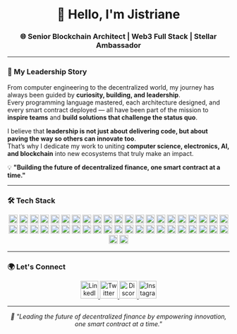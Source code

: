 <h1 align="center">👋 Hello, I'm Jistriane</h1>
<h3 align="center">🌐 Senior Blockchain Architect | Web3 Full Stack | Stellar Ambassador</h3>

---

### 📖 My Leadership Story  

From computer engineering to the decentralized world, my journey has always been guided by **curiosity, building, and leadership**.  
Every programming language mastered, each architecture designed, and every smart contract deployed — all have been part of the mission to **inspire teams** and **build solutions that challenge the status quo**.  

I believe that **leadership is not just about delivering code, but about paving the way so others can innovate too**.  
That’s why I dedicate my work to uniting **computer science, electronics, AI, and blockchain** into new ecosystems that truly make an impact.  

💡 **"Building the future of decentralized finance, one smart contract at a time."**

---

### 🛠️ Tech Stack  
<div align="center">
  
<img src="https://cdn.jsdelivr.net/gh/devicons/devicon/icons/javascript/javascript-original.svg" height="20" alt="javascript"/>
<img src="https://cdn.jsdelivr.net/gh/devicons/devicon/icons/typescript/typescript-original.svg" height="20" alt="typescript"/>
<img src="https://cdn.jsdelivr.net/gh/devicons/devicon/icons/react/react-original.svg" height="20" alt="react"/>
<img src="https://cdn.jsdelivr.net/gh/devicons/devicon/icons/jest/jest-plain.svg" height="20" alt="jest"/>
<img src="https://cdn.jsdelivr.net/gh/devicons/devicon/icons/amazonwebservices/amazonwebservices-original.svg" height="20" alt="aws"/>
<img src="https://cdn.jsdelivr.net/gh/devicons/devicon/icons/csharp/csharp-original.svg" height="20" alt="csharp"/>
<img src="https://cdn.jsdelivr.net/gh/devicons/devicon/icons/docker/docker-original.svg" height="20" alt="docker"/>
<img src="https://cdn.jsdelivr.net/gh/devicons/devicon/icons/figma/figma-original.svg" height="20" alt="figma"/>
<img src="https://cdn.jsdelivr.net/gh/devicons/devicon/icons/flask/flask-original.svg" height="20" alt="flask"/>
<img src="https://cdn.jsdelivr.net/gh/devicons/devicon/icons/git/git-original.svg" height="20" alt="git"/>
<img src="https://cdn.jsdelivr.net/gh/devicons/devicon/icons/github/github-original.svg" height="20" alt="github"/>
<img src="https://cdn.jsdelivr.net/gh/devicons/devicon/icons/go/go-original.svg" height="20" alt="go"/>
<img src="https://cdn.jsdelivr.net/gh/devicons/devicon/icons/html5/html5-original.svg" height="20" alt="html5"/>
<img src="https://cdn.jsdelivr.net/gh/devicons/devicon/icons/jupyter/jupyter-original.svg" height="20" alt="jupyter"/>
<img src="https://cdn.jsdelivr.net/gh/devicons/devicon/icons/markdown/markdown-original.svg" height="20" alt="markdown"/>
<img src="https://cdn.jsdelivr.net/gh/devicons/devicon/icons/nextjs/nextjs-original.svg" height="20" alt="nextjs"/>
<img src="https://cdn.jsdelivr.net/gh/devicons/devicon/icons/nodejs/nodejs-original.svg" height="20" alt="nodejs"/>
<img src="https://cdn.jsdelivr.net/gh/devicons/devicon/icons/npm/npm-original-wordmark.svg" height="20" alt="npm"/>
<img src="https://cdn.jsdelivr.net/gh/devicons/devicon/icons/oracle/oracle-original.svg" height="20" alt="oracle"/>
<img src="https://cdn.jsdelivr.net/gh/devicons/devicon/icons/postgresql/postgresql-original.svg" height="20" alt="postgresql"/>
<img src="https://cdn.jsdelivr.net/gh/devicons/devicon/icons/pycharm/pycharm-original.svg" height="20" alt="pycharm"/>
<img src="https://cdn.jsdelivr.net/gh/devicons/devicon/icons/rust/rust-original.svg" height="20" alt="rust"/>
<img src="https://cdn.jsdelivr.net/gh/devicons/devicon/icons/svelte/svelte-original.svg" height="20" alt="svelte"/>
<img src="https://cdn.jsdelivr.net/gh/devicons/devicon/icons/terraform/terraform-original.svg" height="20" alt="terraform"/>
<img src="https://cdn.jsdelivr.net/gh/devicons/devicon/icons/tensorflow/tensorflow-original.svg" height="20" alt="tensorflow"/>
<img src="https://cdn.jsdelivr.net/gh/devicons/devicon/icons/visualstudio/visualstudio-plain.svg" height="20" alt="visualstudio"/>
<img src="https://cdn.jsdelivr.net/gh/devicons/devicon/icons/vscode/vscode-original.svg" height="20" alt="vscode"/>
<img src="https://cdn.jsdelivr.net/gh/devicons/devicon/icons/vuejs/vuejs-original.svg" height="20" alt="vuejs"/>
<img src="https://cdn.jsdelivr.net/gh/devicons/devicon/icons/windows8/windows8-original.svg" height="20" alt="windows"/>
<img src="https://cdn.jsdelivr.net/gh/devicons/devicon/icons/solidity/solidity-original.svg" height="20" alt="solidity"/>
<img src="https://cdn.jsdelivr.net/gh/devicons/devicon/icons/rocksdb/rocksdb-plain.svg" height="20" alt="rocksdb"/>
<img src="https://cdn.jsdelivr.net/gh/devicons/devicon/icons/pytorch/pytorch-original.svg" height="20" alt="pytorch"/>
<img src="https://cdn.jsdelivr.net/gh/devicons/devicon/icons/linux/linux-original.svg" height="20" alt="linux"/>
<img src="https://cdn.jsdelivr.net/gh/devicons/devicon/icons/java/java-original.svg" height="20" alt="java"/>
<img src="https://cdn.jsdelivr.net/gh/devicons/devicon/icons/css3/css3-original.svg" height="20" alt="css3"/>
<img src="https://cdn.jsdelivr.net/gh/devicons/devicon/icons/c/c-original.svg" height="20" alt="c"/>
<img src="https://cdn.jsdelivr.net/gh/devicons/devicon/icons/apache/apache-original.svg" height="20" alt="apache"/>
<img src="https://cdn.jsdelivr.net/gh/devicons/devicon/icons/anaconda/anaconda-original.svg" height="20" alt="anaconda"/>
<img src="https://cdn.jsdelivr.net/gh/devicons/devicon/icons/python/python-original.svg" height="20" alt="python"/>
<img src="https://cdn.jsdelivr.net/gh/devicons/devicon/icons/mysql/mysql-original.svg" height="20" alt="mysql"/>
<img src="https://cdn.jsdelivr.net/gh/devicons/devicon/icons/apple/apple-original.svg" height="20" alt="apple"/>
<img src="https://cdn.jsdelivr.net/gh/devicons/devicon/icons/dotnetcore/dotnetcore-original.svg" height="20" alt="dotnetcore"/>
<img src="https://cdn.jsdelivr.net/gh/devicons/devicon/icons/flutter/flutter-original.svg" height="20" alt="flutter"/>
<img src="https://cdn.jsdelivr.net/gh/devicons/devicon/icons/googlecloud/googlecloud-original.svg" height="20" alt="googlecloud"/>

</div>

---

### 🌍 Let's Connect  
<div align="center">
  <a href="https://www.linkedin.com/in/jibso/" target="_blank">
    <img src="https://raw.githubusercontent.com/maurodesouza/profile-readme-generator/master/src/assets/icons/social/linkedin/default.svg" width="40" alt="LinkedIn"/>
  </a>
  <a href="https://x.com/jistriane" target="_blank">
    <img src="https://raw.githubusercontent.com/maurodesouza/profile-readme-generator/master/src/assets/icons/social/twitter/default.svg" width="40" alt="Twitter"/>
  </a>
  <a href="https://discord.com/channels/@jistriane" target="_blank">
    <img src="https://raw.githubusercontent.com/maurodesouza/profile-readme-generator/master/src/assets/icons/social/discord/default.svg" width="40" alt="Discord"/>
  </a>
  <a href="https://www.instagram.com/jibso87/" target="_blank">
    <img src="https://raw.githubusercontent.com/maurodesouza/profile-readme-generator/master/src/assets/icons/social/instagram/default.svg" width="40" alt="Instagram"/>
  </a>
</div>

---

<div align="center">
  <i>🚀 "Leading the future of decentralized finance by empowering innovation, one smart contract at a time."</i>
</div>
